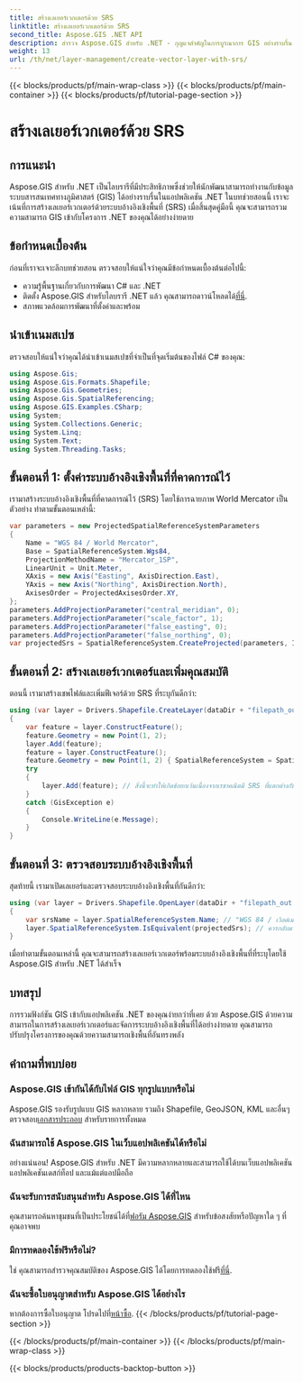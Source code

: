 ```yaml
---
title: สร้างเลเยอร์เวกเตอร์ด้วย SRS
linktitle: สร้างเลเยอร์เวกเตอร์ด้วย SRS
second_title: Aspose.GIS .NET API
description: สำรวจ Aspose.GIS สำหรับ .NET - กุญแจสำคัญในการบูรณาการ GIS อย่างราบรื่น สร้างเลเยอร์เวกเตอร์ได้อย่างง่ายดายด้วยระบบอ้างอิงเชิงพื้นที่ที่ระบุ ดาวน์โหลดเดี๋ยวนี้!
weight: 13
url: /th/net/layer-management/create-vector-layer-with-srs/
---
```


{{< blocks/products/pf/main-wrap-class >}}
{{< blocks/products/pf/main-container >}}
{{< blocks/products/pf/tutorial-page-section >}}

# สร้างเลเยอร์เวกเตอร์ด้วย SRS

## การแนะนำ
Aspose.GIS สำหรับ .NET เป็นไลบรารีที่มีประสิทธิภาพซึ่งช่วยให้นักพัฒนาสามารถทำงานกับข้อมูลระบบสารสนเทศทางภูมิศาสตร์ (GIS) ได้อย่างราบรื่นในแอปพลิเคชัน .NET ในบทช่วยสอนนี้ เราจะเน้นที่การสร้างเลเยอร์เวกเตอร์ด้วยระบบอ้างอิงเชิงพื้นที่ (SRS) เมื่อสิ้นสุดคู่มือนี้ คุณจะสามารถรวมความสามารถ GIS เข้ากับโครงการ .NET ของคุณได้อย่างง่ายดาย
## ข้อกำหนดเบื้องต้น
ก่อนที่เราจะเจาะลึกบทช่วยสอน ตรวจสอบให้แน่ใจว่าคุณมีข้อกำหนดเบื้องต้นต่อไปนี้:
- ความรู้พื้นฐานเกี่ยวกับการพัฒนา C# และ .NET
-  ติดตั้ง Aspose.GIS สำหรับไลบรารี .NET แล้ว คุณสามารถดาวน์โหลดได้[ที่นี่](https://releases.aspose.com/gis/net/).
- สภาพแวดล้อมการพัฒนาที่ตั้งค่าและพร้อม
## นำเข้าเนมสเปซ
ตรวจสอบให้แน่ใจว่าคุณได้นำเข้าเนมสเปซที่จำเป็นที่จุดเริ่มต้นของไฟล์ C# ของคุณ:
```csharp
using Aspose.Gis;
using Aspose.Gis.Formats.Shapefile;
using Aspose.Gis.Geometries;
using Aspose.Gis.SpatialReferencing;
using Aspose.GIS.Examples.CSharp;
using System;
using System.Collections.Generic;
using System.Linq;
using System.Text;
using System.Threading.Tasks;
```
## ขั้นตอนที่ 1: ตั้งค่าระบบอ้างอิงเชิงพื้นที่ที่คาดการณ์ไว้
เรามาสร้างระบบอ้างอิงเชิงพื้นที่ที่คาดการณ์ไว้ (SRS) โดยใช้การฉายภาพ World Mercator เป็นตัวอย่าง ทำตามขั้นตอนเหล่านี้:
```csharp
var parameters = new ProjectedSpatialReferenceSystemParameters
{
    Name = "WGS 84 / World Mercator",
    Base = SpatialReferenceSystem.Wgs84,
    ProjectionMethodName = "Mercator_1SP",
    LinearUnit = Unit.Meter,
    XAxis = new Axis("Easting", AxisDirection.East),
    YAxis = new Axis("Northing", AxisDirection.North),
    AxisesOrder = ProjectedAxisesOrder.XY,
};
parameters.AddProjectionParameter("central_meridian", 0);
parameters.AddProjectionParameter("scale_factor", 1);
parameters.AddProjectionParameter("false_easting", 0);
parameters.AddProjectionParameter("false_northing", 0);
var projectedSrs = SpatialReferenceSystem.CreateProjected(parameters, Identifier.Epsg(3395));
```
## ขั้นตอนที่ 2: สร้างเลเยอร์เวกเตอร์และเพิ่มคุณสมบัติ
ตอนนี้ เรามาสร้างเชพไฟล์และเพิ่มฟีเจอร์ด้วย SRS ที่ระบุกันดีกว่า:
```csharp
using (var layer = Drivers.Shapefile.CreateLayer(dataDir + "filepath_out.shp", new ShapefileOptions(), projectedSrs))
{
    var feature = layer.ConstructFeature();
    feature.Geometry = new Point(1, 2);
    layer.Add(feature);
    feature = layer.ConstructFeature();
    feature.Geometry = new Point(1, 2) { SpatialReferenceSystem = SpatialReferenceSystem.Nad83 };
    try
    {
        layer.Add(feature); // สิ่งนี้จะทำให้เกิดข้อยกเว้นเนื่องจากเรขาคณิตมี SRS ที่แตกต่างกัน
    }
    catch (GisException e)
    {
        Console.WriteLine(e.Message);
    }
}
```
## ขั้นตอนที่ 3: ตรวจสอบระบบอ้างอิงเชิงพื้นที่
สุดท้ายนี้ เรามาเปิดเลเยอร์และตรวจสอบระบบอ้างอิงเชิงพื้นที่กันดีกว่า:
```csharp
using (var layer = Drivers.Shapefile.OpenLayer(dataDir + "filepath_out.shp"))
{
    var srsName = layer.SpatialReferenceSystem.Name; // "WGS 84 / เวิลด์เมอร์เคเตอร์"
    layer.SpatialReferenceSystem.IsEquivalent(projectedSrs); // ควรกลับมาจริง
}
```
เมื่อทำตามขั้นตอนเหล่านี้ คุณจะสามารถสร้างเลเยอร์เวกเตอร์พร้อมระบบอ้างอิงเชิงพื้นที่ที่ระบุโดยใช้ Aspose.GIS สำหรับ .NET ได้สำเร็จ
## บทสรุป
การรวมฟังก์ชัน GIS เข้ากับแอปพลิเคชัน .NET ของคุณง่ายกว่าที่เคย ด้วย Aspose.GIS ด้วยความสามารถในการสร้างเลเยอร์เวกเตอร์และจัดการระบบอ้างอิงเชิงพื้นที่ได้อย่างง่ายดาย คุณสามารถปรับปรุงโครงการของคุณด้วยความสามารถเชิงพื้นที่อันทรงพลัง
## คำถามที่พบบ่อย
### Aspose.GIS เข้ากันได้กับไฟล์ GIS ทุกรูปแบบหรือไม่
 Aspose.GIS รองรับรูปแบบ GIS หลากหลาย รวมถึง Shapefile, GeoJSON, KML และอื่นๆ ตรวจสอบ[เอกสารประกอบ](https://reference.aspose.com/gis/net/) สำหรับรายการทั้งหมด
### ฉันสามารถใช้ Aspose.GIS ในเว็บแอปพลิเคชันได้หรือไม่
อย่างแน่นอน! Aspose.GIS สำหรับ .NET มีความหลากหลายและสามารถใช้ได้บนเว็บแอปพลิเคชัน แอปพลิเคชันเดสก์ท็อป และแม้แต่แอปมือถือ
### ฉันจะรับการสนับสนุนสำหรับ Aspose.GIS ได้ที่ไหน
 คุณสามารถค้นหาชุมชนที่เป็นประโยชน์ได้ที่[ฟอรัม Aspose.GIS](https://forum.aspose.com/c/gis/33) สำหรับข้อสงสัยหรือปัญหาใด ๆ ที่คุณอาจพบ
### มีการทดลองใช้ฟรีหรือไม่?
 ใช่ คุณสามารถสำรวจคุณสมบัติของ Aspose.GIS ได้โดยการทดลองใช้ฟรี[ที่นี่](https://releases.aspose.com/).
### ฉันจะซื้อใบอนุญาตสำหรับ Aspose.GIS ได้อย่างไร
 หากต้องการซื้อใบอนุญาต โปรดไปที่[หน้าซื้อ](https://purchase.aspose.com/buy).
{{< /blocks/products/pf/tutorial-page-section >}}

{{< /blocks/products/pf/main-container >}}
{{< /blocks/products/pf/main-wrap-class >}}

{{< blocks/products/products-backtop-button >}}
